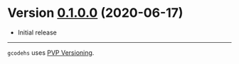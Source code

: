 # Version [0.1.0.0](https://github.com/@owner@/@repo@/compare/0.1.1.0...0.1.2.0) (2020-06-17)

* Initial release

---

`gcodehs` uses [PVP Versioning][1].

[1]: https://pvp.haskell.org

